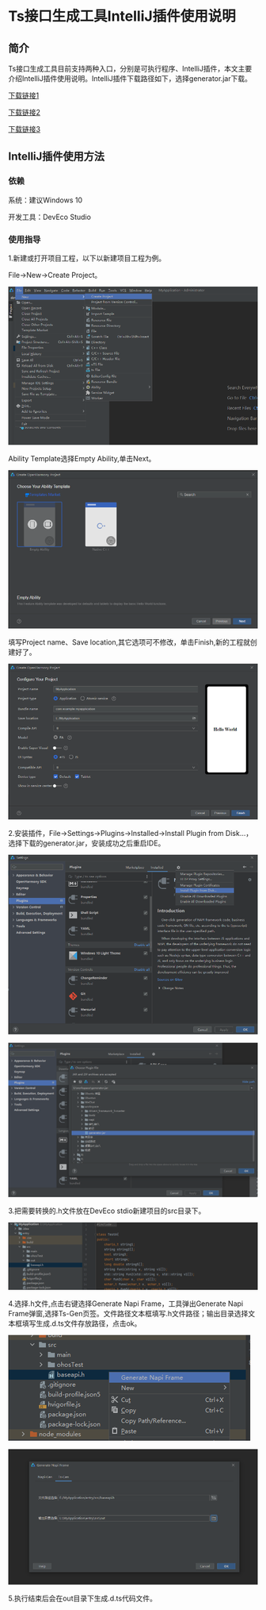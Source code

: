 # Ts接口生成工具IntelliJ插件使用说明

## 简介

Ts接口生成工具目前支持两种入口，分别是可执行程序、IntelliJ插件，本文主要介绍IntelliJ插件使用说明。IntelliJ插件下载路径如下，选择generator.jar下载。

[下载链接1](http://ftpkaihongdigi.i234.me:5000/sharing/kBG1c7CvT)

[下载链接2](http://ftp.kaihong.com:5000/sharing/kBG1c7CvT)

[下载链接3](http://ftp.kaihongdigi.com:5000/sharing/kBG1c7CvT)

## IntelliJ插件使用方法

### 依赖

系统：建议Windows 10

开发工具：DevEco Studio

### 使用指导

1.新建或打开项目工程，以下以新建项目工程为例。

File->New->Create Project。

![](../../../figures/DevEco_step_newFile.png)

Ability Template选择Empty Ability,单击Next。

![](../../../figures/DevEco_step_firstNext.png)

填写Project name、Save location,其它选项可不修改，单击Finish,新的工程就创建好了。

![](../../../figures/DevEco_step_finish.png)

2.安装插件，File->Settings->Plugins->Installed->Install Plugin from Disk...，选择下载的generator.jar，安装成功之后重启IDE。

![](../../../figures/DevEco_step_pluginsOk.png)

![](../../../figures/DevEco_step_napiPlugins.png)

3.把需要转换的.h文件放在DevEco stdio新建项目的src目录下。

![](../../../figures/DevEco_step_ts.png)

4.选择.h文件,点击右键选择Generate Napi Frame，工具弹出Generate Napi Frame弹窗,选择Ts-Gen页签。文件路径文本框填写.h文件路径；输出目录选择文本框填写生成.d.ts文件存放路径，点击ok。

![](../../../figures/DevEco_step_tsGenerate.png)

![](../../../figures/DevEco_step_ts_ok.png)

5.执行结束后会在out目录下生成.d.ts代码文件。
